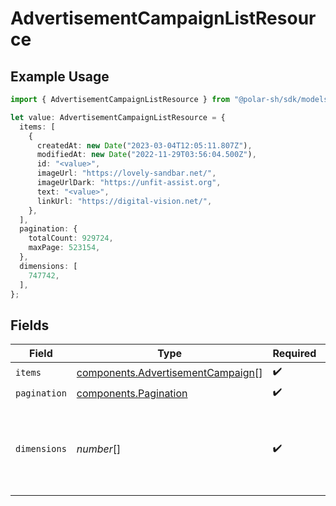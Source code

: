 # AdvertisementCampaignListResource

## Example Usage

```typescript
import { AdvertisementCampaignListResource } from "@polar-sh/sdk/models/components";

let value: AdvertisementCampaignListResource = {
  items: [
    {
      createdAt: new Date("2023-03-04T12:05:11.807Z"),
      modifiedAt: new Date("2022-11-29T03:56:04.500Z"),
      id: "<value>",
      imageUrl: "https://lovely-sandbar.net/",
      imageUrlDark: "https://unfit-assist.org",
      text: "<value>",
      linkUrl: "https://digital-vision.net/",
    },
  ],
  pagination: {
    totalCount: 929724,
    maxPage: 523154,
  },
  dimensions: [
    747742,
  ],
};
```

## Fields

| Field                                                                                  | Type                                                                                   | Required                                                                               | Description                                                                            |
| -------------------------------------------------------------------------------------- | -------------------------------------------------------------------------------------- | -------------------------------------------------------------------------------------- | -------------------------------------------------------------------------------------- |
| `items`                                                                                | [components.AdvertisementCampaign](../../models/components/advertisementcampaign.md)[] | :heavy_check_mark:                                                                     | N/A                                                                                    |
| `pagination`                                                                           | [components.Pagination](../../models/components/pagination.md)                         | :heavy_check_mark:                                                                     | N/A                                                                                    |
| `dimensions`                                                                           | *number*[]                                                                             | :heavy_check_mark:                                                                     | The dimensions (width, height) in pixels of the advertisement images.                  |